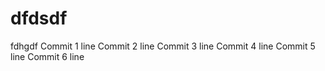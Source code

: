 # dfdsdf
fdhgdf
Commit 1 line
Commit 2 line
Commit 3 line
Commit 4 line
Commit 5 line
Commit 6 line
